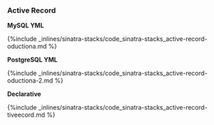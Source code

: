 <!-- post: -->


### Active Record

**MySQL YML**



{%include _inlines/sinatra-stacks/code_sinatra-stacks_active-record-oductiona.md %}



**PostgreSQL YML**



{%include _inlines/sinatra-stacks/code_sinatra-stacks_active-record-oductiona-2.md %}



**Declarative**



{%include _inlines/sinatra-stacks/code_sinatra-stacks_active-record-tiveecord.md %}




